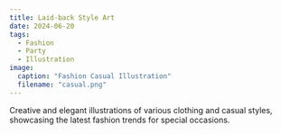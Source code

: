 ```yaml
---
title: Laid-back Style Art
date: 2024-06-20
tags:
  - Fashion
  - Party
  - Illustration
image:
  caption: "Fashion Casual Illustration"
  filename: "casual.png"
---
```


Creative and elegant illustrations of various clothing and casual styles, showcasing the latest fashion trends for special occasions.

<!--more-->
